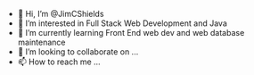 - 👋 Hi, I’m @JimCShields
- 👀 I’m interested in Full Stack Web Development and Java
- 🌱 I’m currently learning Front End web dev and web database maintenance
- 💞️ I’m looking to collaborate on ...
- 📫 How to reach me ...

<!---
JimCShields/JimCShields is a ✨ special ✨ repository because its `README.md` (this file) appears on your GitHub profile.
You can click the Preview link to take a look at your changes.
--->
